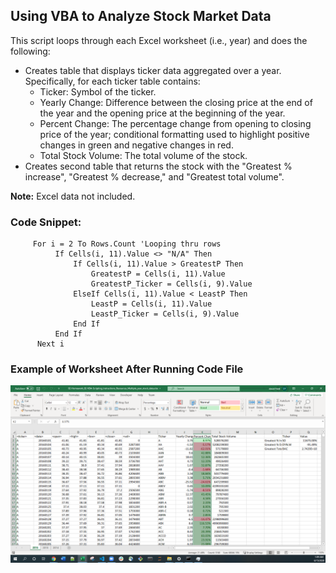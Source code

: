 ## Using VBA to Analyze Stock Market Data

This script loops through each Excel worksheet (i.e., year) and does the following:
- Creates table that displays ticker data aggregated over a year. Specifically, for each ticker table contains:
     - Ticker: Symbol of the ticker.
     - Yearly Change: Difference between the closing price at the end of the year and the opening price at the beginning of the year.
     - Percent Change: The percentage change from opening to closing price of the year; conditional formatting used to highlight positive changes in green and negative changes in red.
     - Total Stock Volume: The total volume of the stock.
- Creates second table that returns the stock with the "Greatest % increase", "Greatest % decrease," and "Greatest total volume".

**Note:** Excel data not included.

### Code Snippet:
         For i = 2 To Rows.Count 'Looping thru rows
              If Cells(i, 11).Value <> "N/A" Then
                  If Cells(i, 11).Value > GreatestP Then
                      GreatestP = Cells(i, 11).Value
                      GreatestP_Ticker = Cells(i, 9).Value
                  ElseIf Cells(i, 11).Value < LeastP Then
                      LeastP = Cells(i, 11).Value
                      LeastP_Ticker = Cells(i, 9).Value
                  End If
              End If
          Next i

### Example of Worksheet After Running Code File
![Stock Prices](VBAStocks/StockChallenge(2016).PNG)
